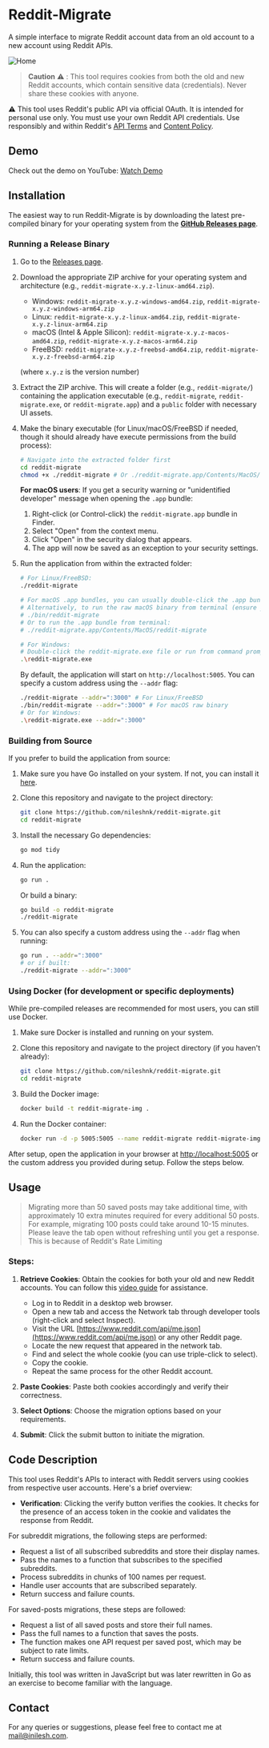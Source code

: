 # Reddit-Migrate

A simple interface to migrate Reddit account data from an old account to a new account using Reddit APIs.

![Home](./assets/app_home.png)

> **Caution** :warning: : This tool requires cookies from both the old and new Reddit accounts, which contain sensitive data (credentials). Never share these cookies with anyone.

:warning: This tool uses Reddit's public API via official OAuth. It is intended for personal use only. You must use your own Reddit API credentials. Use responsibly and within Reddit's [API Terms](https://www.reddit.com/dev/api/) and [Content Policy](https://redditinc.com/policies).

## Demo

Check out the demo on YouTube: [Watch Demo](https://youtu.be/cpwPjjkW2O4)

## Installation

The easiest way to run Reddit-Migrate is by downloading the latest pre-compiled binary for your operating system from the [**GitHub Releases page**](https://github.com/nileshnk/reddit-migrate/releases).

### Running a Release Binary

1.  Go to the [Releases page](https://github.com/nileshnk/reddit-migrate/releases).
2.  Download the appropriate ZIP archive for your operating system and architecture (e.g., `reddit-migrate-x.y.z-linux-amd64.zip`).

    - Windows: `reddit-migrate-x.y.z-windows-amd64.zip`, `reddit-migrate-x.y.z-windows-arm64.zip`
    - Linux: `reddit-migrate-x.y.z-linux-amd64.zip`, `reddit-migrate-x.y.z-linux-arm64.zip`
    - macOS (Intel & Apple Silicon): `reddit-migrate-x.y.z-macos-amd64.zip`, `reddit-migrate-x.y.z-macos-arm64.zip`
    - FreeBSD: `reddit-migrate-x.y.z-freebsd-amd64.zip`, `reddit-migrate-x.y.z-freebsd-arm64.zip`

    (where `x.y.z` is the version number)

3.  Extract the ZIP archive. This will create a folder (e.g., `reddit-migrate/`) containing the application executable (e.g., `reddit-migrate`, `reddit-migrate.exe`, or `reddit-migrate.app`) and a `public` folder with necessary UI assets.

4.  Make the binary executable (for Linux/macOS/FreeBSD if needed, though it should already have execute permissions from the build process):

    ```bash
    # Navigate into the extracted folder first
    cd reddit-migrate
    chmod +x ./reddit-migrate # Or ./reddit-migrate.app/Contents/MacOS/reddit-migrate for the .app bundle executable
    ```

    **For macOS users**: If you get a security warning or "unidentified developer" message when opening the `.app` bundle:

    1. Right-click (or Control-click) the `reddit-migrate.app` bundle in Finder.
    2. Select "Open" from the context menu.
    3. Click "Open" in the security dialog that appears.
    4. The app will now be saved as an exception to your security settings.

5.  Run the application from within the extracted folder:

    ```bash
    # For Linux/FreeBSD:
    ./reddit-migrate

    # For macOS .app bundles, you can usually double-click the .app bundle in Finder.
    # Alternatively, to run the raw macOS binary from terminal (ensure you are in the extracted 'reddit-migrate' directory):
    # ./bin/reddit-migrate
    # Or to run the .app bundle from terminal:
    # ./reddit-migrate.app/Contents/MacOS/reddit-migrate

    # For Windows:
    # Double-click the reddit-migrate.exe file or run from command prompt:
    .\reddit-migrate.exe
    ```

    By default, the application will start on `http://localhost:5005`. You can specify a custom address using the `--addr` flag:

    ```bash
    ./reddit-migrate --addr=":3000" # For Linux/FreeBSD
    ./bin/reddit-migrate --addr=":3000" # For macOS raw binary
    # Or for Windows:
    .\reddit-migrate.exe --addr=":3000"
    ```

### Building from Source

If you prefer to build the application from source:

1. Make sure you have Go installed on your system. If not, you can install it [here](https://go.dev/dl/).

2. Clone this repository and navigate to the project directory:

   ```bash
   git clone https://github.com/nileshnk/reddit-migrate.git
   cd reddit-migrate
   ```

3. Install the necessary Go dependencies:

   ```bash
   go mod tidy
   ```

4. Run the application:

   ```bash
   go run .
   ```

   Or build a binary:

   ```bash
   go build -o reddit-migrate
   ./reddit-migrate
   ```

5. You can also specify a custom address using the `--addr` flag when running:

   ```bash
   go run . --addr=":3000"
   # or if built:
   ./reddit-migrate --addr=":3000"
   ```

### Using Docker (for development or specific deployments)

While pre-compiled releases are recommended for most users, you can still use Docker.

1. Make sure Docker is installed and running on your system.

2. Clone this repository and navigate to the project directory (if you haven't already):

   ```bash
   git clone https://github.com/nileshnk/reddit-migrate.git
   cd reddit-migrate
   ```

3. Build the Docker image:

   ```bash
   docker build -t reddit-migrate-img .
   ```

4. Run the Docker container:

   ```bash
   docker run -d -p 5005:5005 --name reddit-migrate reddit-migrate-img
   ```

After setup, open the application in your browser at [http://localhost:5005](http://localhost:5005) or the custom address you provided during setup. Follow the steps below.

## Usage

> Migrating more than 50 saved posts may take additional time, with approximately 10 extra minutes required for every additional 50 posts. For example, migrating 100 posts could take around 10-15 minutes. Please leave the tab open without refreshing until you get a response. This is because of Reddit's Rate Limiting

### Steps:

1. **Retrieve Cookies**: Obtain the cookies for both your old and new Reddit accounts. You can follow this [video guide](./assets/cookie-retrieval.gif) for assistance.

   - Log in to Reddit in a desktop web browser.
   - Open a new tab and access the Network tab through developer tools (right-click and select Inspect).
   - Visit the URL [https://www.reddit.com/api/me.json](https://www.reddit.com/api/me.json) or any other Reddit page.
   - Locate the new request that appeared in the network tab.
   - Find and select the whole cookie (you can use triple-click to select).
   - Copy the cookie.
   - Repeat the same process for the other Reddit account.

2. **Paste Cookies**: Paste both cookies accordingly and verify their correctness.

3. **Select Options**: Choose the migration options based on your requirements.

4. **Submit**: Click the submit button to initiate the migration.

## Code Description

This tool uses Reddit's APIs to interact with Reddit servers using cookies from respective user accounts. Here's a brief overview:

- **Verification**: Clicking the verify button verifies the cookies. It checks for the presence of an access token in the cookie and validates the response from Reddit.

For subreddit migrations, the following steps are performed:

- Request a list of all subscribed subreddits and store their display names.
- Pass the names to a function that subscribes to the specified subreddits.
- Process subreddits in chunks of 100 names per request.
- Handle user accounts that are subscribed separately.
- Return success and failure counts.

For saved-posts migrations, these steps are followed:

- Request a list of all saved posts and store their full names.
- Pass the full names to a function that saves the posts.
- The function makes one API request per saved post, which may be subject to rate limits.
- Return success and failure counts.

Initially, this tool was written in JavaScript but was later rewritten in Go as an exercise to become familiar with the language.

## Contact

For any queries or suggestions, please feel free to contact me at [mail@inilesh.com](mailto:mail@inilesh.com).
